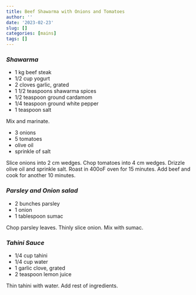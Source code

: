 ```yaml
---
title: Beef Shawarma with Onions and Tomatoes
author: ''
date: '2023-02-23'
slug: []
categories: [mains]
tags: []
---
```


### _Shawarma_

- 1 kg beef steak
- 1/2 cup yogurt
- 2 cloves garlic, grated
- 1 1/2 teaspoons shawarma spices
- 1/2 teaspoon ground cardamom
- 1/4 teaspoon ground white pepper
- 1 teaspoon salt

Mix and marinate.

- 3 onions
- 5 tomatoes
- olive oil
- sprinkle of salt

Slice onions into 2 cm wedges. Chop tomatoes into 4 cm wedges. Drizzle olive oil and sprinkle salt. 
Roast in 400oF oven for 15 minutes.
Add beef and cook for another 10 minutes. 


### _Parsley and Onion salad_
- 2 bunches parsley
- 1 onion
- 1 tablespoon sumac

Chop parsley leaves. Thinly slice onion. Mix with sumac.

### _Tahini Sauce_
- 1/4 cup tahini
- 1/4 cup water
- 1 garlic clove, grated
- 2 teaspoon lemon juice

Thin tahini with water. Add rest of ingredients.